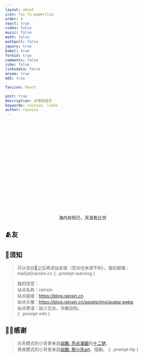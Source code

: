 ```yaml
---
layout: about
icon: fas fa-paperclip
order: 4
react: true
video: false
music: false
math: false
mathpolt: false
jquery: true
babel: true
forbid: true
comments: false
cube: false
linksdata: false
anime: true
md5: true

favicon: heart

post: true
description: 友情链接页
keywords: rainsin, links
author: rainsin
---
```


<link rel="stylesheet" href="/assets/links/links-min.css"/>

<main id="shrink-card">
  <div class="c-glitch" style="border-radius: 12px;;aspect-ratio: 1 / .6;background-image: url('https://file.rainsin.cn/d/blog/img/friend/friend.png'),url('https://mypan.cpolar.io/d/blog/img/friend/friend.png');">
    <div class="c-glitch__img" style="background-image: url('https://file.rainsin.cn/d/blog/img/friend/friend.png'),url('https://mypan.cpolar.io/d/blog/img/friend/friend.png');"></div>
    <div class="c-glitch__img" style="background-image: url('https://file.rainsin.cn/d/blog/img/friend/friend.png'),url('https://mypan.cpolar.io/d/blog/img/friend/friend.png');"></div>
    <div class="c-glitch__img" style="background-image: url('https://file.rainsin.cn/d/blog/img/friend/friend.png'),url('https://mypan.cpolar.io/d/blog/img/friend/friend.png');"></div>
    <div class="c-glitch__img" style="background-image: url('https://file.rainsin.cn/d/blog/img/friend/friend.png'),url('https://mypan.cpolar.io/d/blog/img/friend/friend.png');"></div>
    <div class="c-glitch__img" style="background-image: url('https://file.rainsin.cn/d/blog/img/friend/friend.png'),url('https://mypan.cpolar.io/d/blog/img/friend/friend.png');"></div>
  </div>
  <div style="text-align: center;color: var(--text-color);">
    海内存知已，天涯若比邻
  </div>
</main>

## 🫂友

<div id="links-box"></div>


## 📌须知

> 可以击剑🤺之后再添加友链（吾剑也未尝不利）。我的邮箱：mail[at]rainsin.cn
{: .prompt-warning }

> 我的信息：<br>
> 站点名称：rainsin<br>
> 站点链接：https://blog.rainsin.cn<br>
> 站点头像：https://blog.rainsin.cn/assets/img/avatar.webp<br>
> 站点寄语：如人饮水，冷暖自知。<br>
{: .prompt-info }

## 🫶🏻感谢

> 白天模式的小背景来自[站酷: 亮点漫画](https://abenben.zcool.com.cn/)的[十二梦](https://www.zcool.com.cn/work/ZNjA0MDg3Ng==.html)。<br/>
> 黑夜模式的小背景来自[站酷: 那小先art](https://www.zcool.com.cn/u/18496248)。侵删。
{: .prompt-tip }

<script type="text/babel"  data-type="module" src="/assets/links/links.js"></script>
